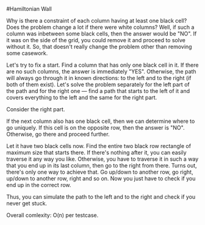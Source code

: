 #Hamiltonian Wall

Why is there a constraint of each column having at least one black cell? Does the problem change a lot if there were white columns? Well, if such a column was inbetween some black cells, then the answer would be "NO". If it was on the side of the grid, you could remove it and proceed to solve without it. So, that doesn't really change the problem other than removing some casework.

Let's try to fix a start. Find a column that has only one black cell in it. If there are no such columns, the answer is immediately "YES". Otherwise, the path will always go through it in known directions: to the left and to the right (if both of them exist). Let's solve the problem separately for the left part of the path and for the right one — find a path that starts to the left of it and covers everything to the left and the same for the right part.

Consider the right part.

If the next column also has one black cell, then we can determine where to go uniquely. If this cell is on the opposite row, then the answer is "NO". Otherwise, go there and proceed further.

Let it have two black cells now. Find the entire two black row rectangle of maximum size that starts there. If there's nothing after it, you can easily traverse it any way you like. Otherwise, you have to traverse it in such a way that you end up in its last column, then go to the right from there. Turns out, there's only one way to achieve that. Go up/down to another row, go right, up/down to another row, right and so on. Now you just have to check if you end up in the correct row.

Thus, you can simulate the path to the left and to the right and check if you never get stuck.

Overall comlexity: O(n)
 per testcase.